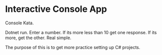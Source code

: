 # Interactive Console App

Console Kata. 

Dotnet run. Enter a number. If its more less than 10 get one response. If its more, get the other. Real simple. 

The purpose of this is to get more practice setting up C# projects. 